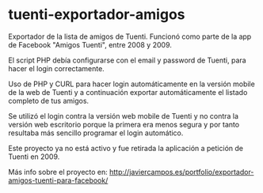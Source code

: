 # tuenti-exportador-amigos
Exportador de la lista de amigos de Tuenti. Funcionó como parte de la app de Facebook "Amigos Tuenti", entre 2008 y 2009.

El script PHP debía configurarse con el email y password de Tuenti, para hacer el login correctamente.

Uso de PHP y CURL para hacer login automáticamente en la versión mobile de la web de Tuenti y a continuación exportar automáticamente el listado completo de tus amigos.

Se utilizó el login contra la versión web mobile de Tuenti y no contra la versión web escritorio porque la primera era menos segura y por tanto resultaba más sencillo programar el login automático.

Este proyecto ya no está activo y fue retirada la aplicación a petición de Tuenti en 2009.

Más info sobre el proyecto en: http://javiercampos.es/portfolio/exportador-amigos-tuenti-para-facebook/
